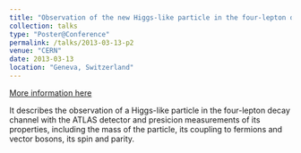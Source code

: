 ```yaml
---
title: "Observation of the new Higgs-like particle in the four-lepton decay channel with the ATLAS detector"
collection: talks
type: "Poster@Conference"
permalink: /talks/2013-03-13-p2
venue: "CERN"
date: 2013-03-13
location: "Geneva, Switzerland"
---
```


[More information here](https://cds.cern.ch/record/1522394/files/ATL-COM-PHYS-2013-253.pdf)

It describes the observation of a Higgs-like particle in the four-lepton decay channel with the ATLAS detector and presicion measurements of its properties, including the mass of the particle, its coupling to fermions and vector bosons, its spin and parity.

